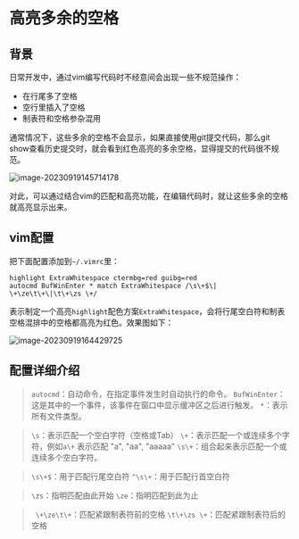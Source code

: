 # 高亮多余的空格

## 背景

日常开发中，通过vim编写代码时不经意间会出现一些不规范操作：

- 在行尾多了空格
- 空行里插入了空格
- 制表符和空格参杂混用

通常情况下，这些多余的空格不会显示，如果直接使用git提交代码，那么git show查看历史提交时，就会看到红色高亮的多余空格，显得提交的代码很不规范。

![image-20230919145714178](https://cdn.jsdelivr.net/gh/HanxuLiu/CDN1/img/2023/202309191457456.png)

对此，可以通过结合vim的匹配和高亮功能，在编辑代码时，就让这些多余的空格就高亮显示出来。

## vim配置

把下面配置添加到`~/.vimrc`里：

```
highlight ExtraWhitespace ctermbg=red guibg=red
autocmd BufWinEnter * match ExtraWhitespace /\s\+$\| \+\ze\t\+\|\t\+\zs \+/
```

表示制定一个高亮`highlight`配色方案`ExtraWhitespace`，会将行尾空白符和制表空格混排中的空格都高亮为红色。效果图如下：

![image-20230919164429725](https://cdn.jsdelivr.net/gh/HanxuLiu/CDN1/img/2023/202309191644790.png)

## 配置详细介绍

> `autocmd`：自动命令，在指定事件发生时自动执行的命令。
> `BufWinEnter`：这是其中的一个事件，该事件在窗口中显示缓冲区之后进行触发。
> `*`：表示所有文件类型。


> `\s`：表示匹配一个空白字符（空格或Tab）
> `\+`：表示匹配一个或连续多个字符，例如`a\+` 表示匹配 "a", "aa", "aaaaa" 
> `\s\+`：组合起来表示匹配一个或连续多个空白字符。

> `\s\+$`：用于匹配行尾空白符
> `^\s\+`：用于匹配行首空白符

> `\zs`：指明匹配由此开始
> `\ze`：指明匹配到此为止

> ` \+\ze\t\+`：匹配紧跟制表符前的空格
> `\t\+\zs \+`：匹配紧跟制表符后的空格

